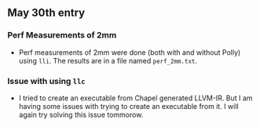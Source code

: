 ## May 30th entry

### Perf Measurements of 2mm
- Perf measurements of 2mm were done (both with and without Polly) using `lli`. The results are in a file named `perf_2mm.txt`.

### Issue with using `llc`
- I tried to create an executable from Chapel generated LLVM-IR. But I am having some issues with trying to create an executable from it. I will again try solving this issue tommorow.
